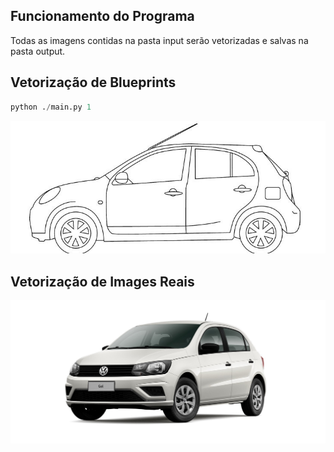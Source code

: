 ## Funcionamento do Programa

Todas as imagens contidas na pasta input serão vetorizadas e salvas na pasta output.

## Vetorização de Blueprints

```python
python ./main.py 1
```

![](./input/march.jpg)

## Vetorização de Images Reais

![](./input/gol.jpg)